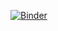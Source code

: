 [![Binder](https://mybinder.org/badge_logo.svg)](https://mybinder.org/v2/gist/zuphilip/7f6026e863b03e94121d073b0774e9b6/master)